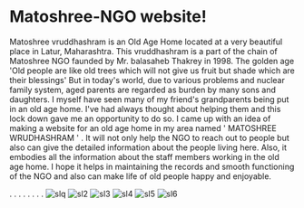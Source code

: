 # Matoshree-NGO website!
Matoshree vruddhashram is an Old Age Home located at a very beautiful place in Latur, Maharashtra.
This vruddhashram is a part of the chain of Matoshree NGO faunded by Mr. balasaheb Thakrey in 1998. 
The golden age 
'Old people are like old trees which will not give us fruit but shade which are their blessings'
 But in today's world, due to various problems and nuclear family system, aged parents are regarded as burden by many sons and daughters. I myself have seen many of my friend's grandparents being put in an old age home. I've had always thought about helping them and this lock down gave me an opportunity to do so. 
I came up with an idea of making a website for an old age home in my area named ' MATOSHREE WRUDHASHRAM ' . It will not only help the NGO to reach out to people but also can give the detailed information about the people living here. Also, it embodies all the information about the staff members working in the old age home. 
I hope it helps in maintaining the records and smooth functioning of the NGO and also can make life of old people happy and enjoyable. 

.
.
.
.
.
.
.
.
![slq](https://user-images.githubusercontent.com/59758205/91667231-8e790c80-eb20-11ea-8a00-843bf0bcfef5.PNG)
![sl2](https://user-images.githubusercontent.com/59758205/91667233-95078400-eb20-11ea-84f6-69bbd2401230.PNG)
![sl3](https://user-images.githubusercontent.com/59758205/91667218-71443e00-eb20-11ea-9e75-c13697511507.PNG)
![sl4](https://user-images.githubusercontent.com/59758205/91667222-7903e280-eb20-11ea-8d07-b1cc4986f9c3.PNG)
![sl5](https://user-images.githubusercontent.com/59758205/91667225-80c38700-eb20-11ea-8d01-af8ed32ef527.PNG)
![sl6](https://user-images.githubusercontent.com/59758205/91667227-891bc200-eb20-11ea-8b01-24ad018412e3.PNG)
